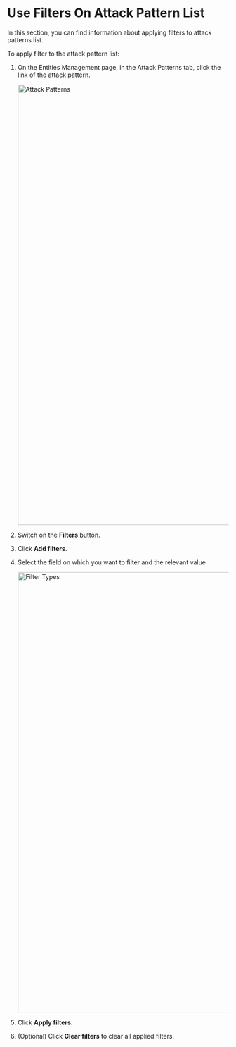 # Use Filters On Attack Pattern List

In this section, you can find information about applying filters to attack patterns list.

To apply filter to the attack pattern list:

1. On the Entities Management page, in the Attack Patterns tab, click the link of the attack pattern.

    <img src="../images/view-attack-pattern-details1.png" alt="Attack Patterns" width="1000" height="1000"/>


1. Switch on the **Filters** button.

1. Click **Add filters**.

1. Select the field on which you want to filter and the relevant value

    <img src="../images/filter-list.png" alt="Filter Types" width="1000" height="1000"/>

1. Click **Apply filters**.
1. (Optional) Click **Clear filters** to clear all applied filters.